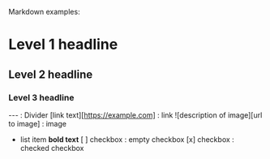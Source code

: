 Markdown examples:

# Level 1 headline

## Level 2 headline

### Level 3 headline

--- : Divider
[link text][https://example.com] : link
![description of image][url to image] : image

- list item
  **bold text**
  [ ] checkbox : empty checkbox
  [x] checkbox : checked checkbox
